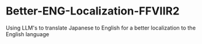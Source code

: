 # Better-ENG-Localization-FFVIIR2
Using LLM's to translate Japanese to English for a better localization to the English language
